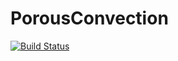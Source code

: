 # PorousConvection

[![Build Status](https://github.com/TheFibonacciEffect/pde-on-gpu-gutsche/workflows/CI.yml/badge.svg?branch=main)](https://github.com/TheFibonacciEffect/pde-on-gpu-gutsche/workflows/CI.yml?query=branch%3Amain)

<!-- [![Build Status](https://github.com/omlins/ParallelStencil.jl/workflows/CI/badge.svg)](https://github.com/omlins/ParallelStencil.jl/actions) -->
